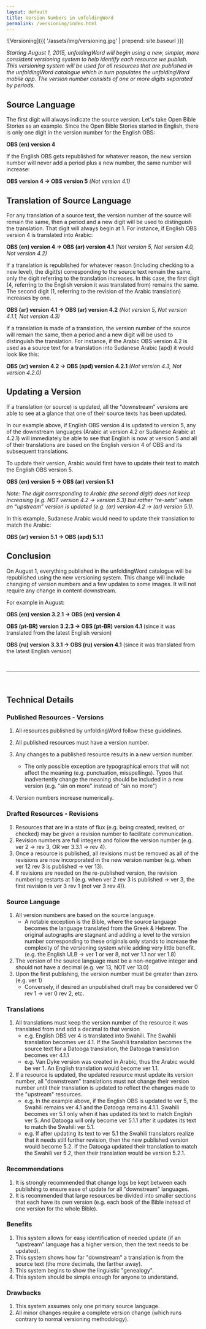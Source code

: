 ```yaml
---
layout: default
title: Version Numbers in unfoldingWord
permalink: /versioning/index.html
---
```


![Versioning]({{ '/assets/img/versioning.jpg' | prepend: site.baseurl }})

*Starting August 1, 2015, unfoldingWord will begin using a new,
simpler, more consistent versioning system to help identify each
resource we publish. This versioning system will be used for all
resources that are published in the unfoldingWord catalogue which in
turn populates the unfoldingWord mobile app. The version number consists
of one or more digits separated by periods.*

## Source Language

The first digit will always indicate the source version. Let's take Open
Bible Stories as an example. Since the Open Bible Stories started in
English, there is only one digit in the version number for the English
OBS:

**OBS (en) version 4**

If the English OBS gets republished for whatever reason, the new version
number will never add a period plus a new number, the same number will
increase:

**OBS version 4 → OBS version 5** *(Not version 4.1)*

## Translation of Source Language

For any translation of a source text, the version number of the source
will remain the same, then a period and a new digit will be used to
distinguish the translation. That digit will always begin at 1. For
instance, if English OBS version 4 is translated into Arabic:

**OBS (en) version 4 → OBS (ar) version 4.1** *(Not version 5, Not version 4.0, Not version 4.2)*

If a translation is republished for whatever reason (including checking
to a new level), the digit(s) corresponding to the source text remain
the same, only the digit referring to the translation increases. In this
case, the first digit (4, referring to the English version it was
translated from) remains the same. The second digit (1, referring to the
revision of the Arabic translation) increases by one.

**OBS (ar) version 4.1 → OBS (ar) version 4.2** *(Not version 5, Not version 4.1.1, Not version 4.3)*

If a translation is made of a translation, the version number of the source will remain the same, then a period and a new digit will be used to distinguish the translation. For instance, if the Arabic OBS version 4.2 is used as a source text for a translation into Sudanese Arabic (apd) it would look like this:

**OBS (ar) version 4.2 → OBS (apd) version 4.2.1** *(Not version 4.3, Not version 4.2.0)*

## Updating a Version

If a translation (or source) is updated, all the “downstream” versions
are able to see at a glance that one of their source texts has been
updated.

In our example above, if English OBS version 4 is updated to version 5,
any of the downstream languages (Arabic at version 4.2 or Sudanese Arabic
at 4.2.1) will immediately be able to see that
English is now at version 5 and all of their translations are based on
the English version 4 of OBS and its subsequent translations.

To update their version, Arabic would first have to update their text to
match the English OBS version 5.

**OBS (en) version 5 → OBS (ar) version 5.1**

*Note: The digit corresponding to Arabic (the second digit) does not
keep increasing (e.g. NOT version 4.2 → version 5.3) but rather
“re-sets” when an “upstream” version is updated (e.g. (ar) version 4.2 →
(ar) version 5.1).*

In this example, Sudanese Arabic would need to update their translation
to match the Arabic:

**OBS (ar) version 5.1 → OBS (apd) 5.1.1**

## Conclusion

On August 1, everything published in the unfoldingWord
catalogue will be republished using the new versioning system. This change will include changing of version numbers and a few updates to some images. It will not require any change in content downstream.

For example in August:

**OBS (en) version 3.2.1 → OBS (en) version 4**

**OBS (pt-BR) version 3.2.3 → OBS (pt-BR) version 4.1** (since it was
translated from the latest English version)

**OBS (ru) version 3.3.1 → OBS (ru) version 4.1** (since it was
translated from the latest English version)

<br />

* * * * *

<br />

## Technical Details

### Published Resources - Versions

1. All resources published by unfoldingWord follow these
    guidelines.
1. All published resources must have a version number. 
1. Any changes to a published resource results in a new version
    number.
    - The only possible exception are typographical errors that will
        not affect the meaning (e.g. punctuation, misspellings). Typos
        that inadvertently change the meaning should be included in a
        new version (e.g. "sin on more" instead of "sin no more")

1. Version numbers increase numerically. 

### Drafted Resources - Revisions

1. Resources that are in a state of flux (e.g. being created, revised,
    or checked) may be given a revision number to facilitate
    communication. 
1. Revision numbers are full integers and follow the version
    number (e.g. ver 2 → rev 3, OR ver 3.3.1 → rev 4). 
1. Once a resource is published, all revisions must be removed as all
    of the revisions are now incorporated in the new version number
    (e.g. when ver 12 rev 3 is published → ver 13). 
1. If revisions are needed on the re-published version, the revision
    numbering restarts at 1 (e.g. when ver 2 rev 3 is published →
    ver 3, the first revision is ver 3 rev 1 (not ver 3 rev 4)). 

### Source Language

1. All version numbers are based on the source language. 
    - A notable exception is the Bible, where the source language
        becomes the language translated from the Greek & Hebrew. The
        original autographs are stagnant and adding a level to the
        version number corresponding to these originals only stands to
        increase the complexity of the versioning system while adding
        very little benefit. (e.g. the English ULB → ver 1 or ver 8,
        not ver 1.1 nor ver 1.8)
1. The version of the source language must be a non-negative integer
    and should not have a decimal (e.g. ver 13, NOT ver 13.0)
1. Upon the first publishing, the version number must be greater than
    zero. (e.g. ver 1)
    - Conversely, if desired an unpublished draft may be considered
        ver 0 rev 1 → ver 0 rev 2, etc. 

### Translations

1. All translations must keep the version number of the resource it was
    translated from and add a decimal to that version 
    - e.g. English OBS ver 4 is translated into Swahili. The Swahili
        translation becomes ver 4.1. If the Swahili translation becomes
        the source text for a Datooga translation, the Datooga
        translation becomes ver 4.1.1
    - e.g. Van Dyke version was created in Arabic, thus the Arabic
        would be ver 1. An English translation would become ver 1.1. 
1. If a resource is updated, the updated resource must update its
    version number, all "downstream" translations must not change their
    version number until their translation is updated to reflect the
    changes made to the "upstream" resources. 
    - e.g. In the example above, if the English OBS is updated to ver
        5, the Swahili remains ver 4.1 and the Datooga remains 4.1.1.
        Swahili becomes ver 5.1 only when it has updated its text to
        match English ver 5. And Datooga will only become ver 5.1.1
        after it updates its text to match the Swahili ver 5.1. 
    - e.g. If after updating its text to ver 5.1 the Swahili
        translators realize that it needs still further revision, then
        the new published version would become 5.2. If the Datooga
        updated their translation to match the Swahili ver 5.2, then
        their translation would be version 5.2.1. 

### Recommendations

1. It is strongly recommended that change logs be kept between each
    publishing to ensure ease of update for all "downstream" languages.
1. It is recommended that large resources be divided into smaller
    sections that each have its own version (e.g. each book of the Bible
    instead of one version for the whole Bible).

### Benefits

1. This system allows for easy identification of needed update (if an
    "upstream" language has a higher version, then the text needs to be
    updated). 
1. This system shows how far "downstream" a translation is from the
    source text (the more decimals, the farther away).
1. This system begins to show the linguistic "genealogy". 
1. This system should be simple enough for anyone to understand. 

### Drawbacks

1. This system assumes only one primary source language. 
1. All minor changes require a complete version change (which runs
    contrary to normal versioning methodology). 

